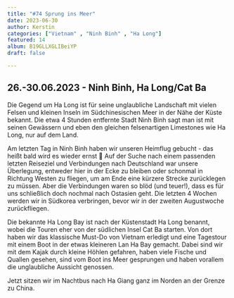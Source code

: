 ```yaml
---
title: "#74 Sprung ins Meer"
date: 2023-06-30
author: Kerstin
categories: ["Vietnam" , "Ninh Binh" , "Ha Long"]
featured: 14
album: B19GLLXGLIBeiYP
draft: false

---
```


## 26.-30.06.2023 - Ninh Binh, Ha Long/Cat Ba

Die Gegend um Ha Long ist für seine unglaubliche Landschaft mit vielen Felsen und kleinen Inseln im Südchinesischen Meer in der Nähe der Küste bekannt. Die etwa 4 Stunden entfernte Stadt Ninh Binh sagt man ist mit seinen Gewässern und eben den gleichen felsenartigen Limestones wie Ha Long, nur auf dem Land.

Am letzten Tag in Ninh Binh haben wir unseren Heimflug gebucht - das heißt bald wird es wieder ernst 🤭 Auf der Suche nach einem passenden letzten Reiseziel und Verbindungen nach Deutschland war unsere Überlegung, entweder hier in der Ecke zu bleiben oder schonmal in Richtung Westen zu fliegen, um am Ende eine kürzere Strecke zurücklegen zu müssen. Aber die Verbindungen waren so blöd (und teuer!), dass es für uns schließlich doch nochmal nach Ostasien geht. Die letzten 4 Wochen werden wir in Südkorea verbringen, bevor wir in der zweiten Augustwoche zurückfliegen.

Die bekannte Ha Long Bay ist nach der Küstenstadt Ha Long benannt, wobei die Touren eher von der südlichen Insel Cat Ba starten. Von dort haben wir das klassische Must-Do von Vietnam erledigt und eine Tagestour mit einem Boot in der etwas kleineren Lan Ha Bay gemacht. Dabei sind wir mit dem Kajak durch kleine Höhlen gefahren, haben viele Fische und Quallen gesehen, sind vom Boot ins Meer gesprungen und haben vorallem die unglaubliche Aussicht genossen. 

Jetzt sitzen wir im Nachtbus nach Ha Giang ganz im Norden an der Grenze zu China.